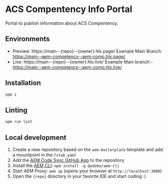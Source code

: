 # ACS Compentency  Info Portal
Portal to publish information about ACS Compentency.

## Environments
- Preview: https://main--{repo}--{owner}.hlx.page/
Example Main Branch https://main--aem-competency--aem-comp.hlx.page/
- Live: https://main--{repo}--{owner}.hlx.live/
Example Main branch - https://main--aem-competency--aem-comp.hlx.live/

## Installation

```sh
npm i
```

## Linting

```sh
npm run lint
```

## Local development

1. Create a new repository based on the `aem-boilerplate` template and add a mountpoint in the `fstab.yaml`
1. Add the [AEM Code Sync GitHub App](https://github.com/apps/aem-code-sync) to the repository
1. Install the [AEM CLI](https://github.com/adobe/aem-cli): `npm install -g @adobe/aem-cli`
1. Start AEM Proxy: `aem up` (opens your browser at `http://localhost:3000`)
1. Open the `{repo}` directory in your favorite IDE and start coding :)

